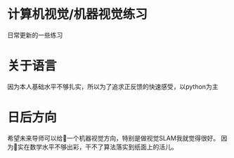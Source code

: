 # 计算机视觉/机器视觉练习
日常更新的一些练习

# 关于语言
因为本人基础水平不够扎实，所以为了追求正反馈的快速感受，以python为主

# 日后方向

希望未来导师可以给👴一个机器视觉方向，特别是做视觉SLAM我就觉得很好。
因为👴实在数学水平不够出彩，干不了算法落实到纸面上的活儿。
